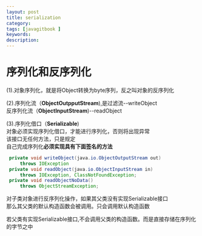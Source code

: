 ```yaml
---
layout: post
title: serialization
category: 
tags: [javagitbook ]
keywords:
description:
---
```

# 序列化和反序列化


(1).对象序列化，就是将Object转换为byte序列，反之叫对象的反序列化<br>

(2).序列化流（**ObjectOutpputStream**),是过滤流--writeObject<br>
    反序列化流（**ObjectInputStream**)--readObject<br>

(3).序列化借口（**Serializable**)<br>
对象必须实现序列化借口，才能进行序列化，否则将出现异常<br>
该接口无任何方法，只是规定<br>
自己完成序列化**必须实现具有下面签名的方法**<br>

```java
 private void writeObject(java.io.ObjectOutputStream out)
     throws IOException
 private void readObject(java.io.ObjectInputStream in)
     throws IOException, ClassNotFoundException;
 private void readObjectNoData()
     throws ObjectStreamException;
```

对子类对象进行反序列化操作，如果其父类没有实现Serializable接口<br>
那么其父类的默认构造函数会被调用。只会调用默认构造函数

若父类有实现Serializable接口,不会调用父类的构造函数。而是直接存储在序列化的字节之中


